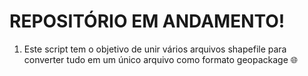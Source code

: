 # REPOSITÓRIO EM ANDAMENTO! 

1. Este script tem o objetivo de unir vários arquivos shapefile para converter tudo em um único arquivo como formato geopackage 🌐
